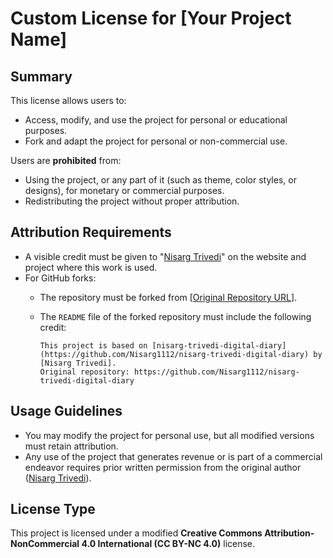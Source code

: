 # Custom License for [Your Project Name]

## Summary
This license allows users to:
- Access, modify, and use the project for personal or educational purposes.
- Fork and adapt the project for personal or non-commercial use.

Users are **prohibited** from:
- Using the project, or any part of it (such as theme, color styles, or designs), for monetary or commercial purposes.
- Redistributing the project without proper attribution.

## Attribution Requirements
- A visible credit must be given to "[Nisarg Trivedi](https://www.linkedin.com/in/nisargtrivedi1112/)" on the website and project where this work is used.
- For GitHub forks:
  - The repository must be forked from [[Original Repository URL](https://github.com/Nisarg1112/nisarg-trivedi-digital-diary)].
  - The `README` file of the forked repository must include the following credit:

    ```
    This project is based on [nisarg-trivedi-digital-diary](https://github.com/Nisarg1112/nisarg-trivedi-digital-diary) by [Nisarg Trivedi].  
    Original repository: https://github.com/Nisarg1112/nisarg-trivedi-digital-diary
    ```

## Usage Guidelines
- You may modify the project for personal use, but all modified versions must retain attribution.
- Any use of the project that generates revenue or is part of a commercial endeavor requires prior written permission from the original author ([Nisarg Trivedi](https://www.linkedin.com/in/nisargtrivedi1112/)).

## License Type
This project is licensed under a modified **Creative Commons Attribution-NonCommercial 4.0 International (CC BY-NC 4.0)** license.
